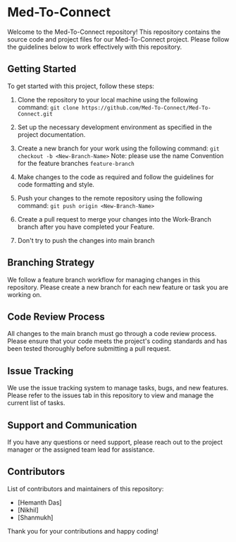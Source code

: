 # Med-To-Connect

Welcome to the Med-To-Connect repository! This repository contains the source code and project files for our Med-To-Connect project. Please follow the guidelines below to work effectively with this repository.

## Getting Started

To get started with this project, follow these steps:

1. Clone the repository to your local machine using the following command: `git clone https://github.com/Med-To-Connect/Med-To-Connect.git`

2. Set up the necessary development environment as specified in the project documentation.

3. Create a new branch for your work using the following command: `git checkout -b <New-Branch-Name>`
Note: please use the name Convention for the feature branches `feature-branch`
4. Make changes to the code as required and follow the guidelines for code formatting and style.

5. Push your changes to the remote repository using the following command: `git push origin <New-Branch-Name>`

6. Create a pull request to merge your changes into the Work-Branch branch after you have completed your Feature.

7. Don't try to push the changes into main branch

## Branching Strategy

We follow a feature branch workflow for managing changes in this repository. Please create a new branch for each new feature or task you are working on.

## Code Review Process

All changes to the main branch must go through a code review process. Please ensure that your code meets the project's coding standards and has been tested thoroughly before submitting a pull request.

## Issue Tracking

We use the issue tracking system to manage tasks, bugs, and new features. Please refer to the issues tab in this repository to view and manage the current list of tasks.

## Support and Communication

If you have any questions or need support, please reach out to the project manager or the assigned team lead for assistance.

## Contributors

List of contributors and maintainers of this repository:

- [Hemanth Das]
- [Nikhil]
- [Shanmukh]

Thank you for your contributions and happy coding!
